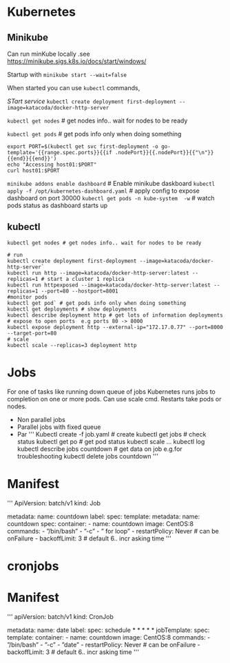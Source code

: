 # Kubernetes

## Minikube
Can run minKube locally .see https://minikube.sigs.k8s.io/docs/start/windows/

Startup with 
`minikube start --wait=false`

When started you can use ``kubectl`` commands,

*STart service*
`kubectl create deployment first-deployment --image=katacoda/docker-http-server`

`kubectl get nodes` # get nodes info.. wait for nodes to be ready

`kubectl get pods` # get pods info only when doing something

```
export PORT=$(kubectl get svc first-deployment -o go-template='{{range.spec.ports}}{{if .nodePort}}{{.nodePort}}{{"\n"}}{{end}}{{end}}')
echo "Accessing host01:$PORT"
curl host01:$PORT
```

`minikube addons enable dashboard` # Enable minikube daskboard
`kubectl apply -f /opt/kubernetes-dashboard.yaml` # apply config to expose dashboard on port 30000
`kubectl get pods -n kube-system  -w` # watch pods status as dashboard starts up

## kubectl

```
kubectl get nodes # get nodes info.. wait for nodes to be ready

# run
kubectl create deployment first-deployment --image=katacoda/docker-http-server`
kubectl run http --image=katacoda/docker-http-server:latest --replicas=1 # start a cluster 1 replica
kubectl run httpexposed --image=katacoda/docker-http-server:latest --replicas=1 --port=80 --hostport=8001
#monitor pods
kubectl get pod` # get pods info only when doing something
kubectl get deployments # show deployments
kubectl describe deployment http # get lots of information deployments
# expose to open ports  e.g ports 80 -> 8000
kubectl expose deployment http --external-ip="172.17.0.77" --port=8000 --target-port=80
# scale
kubectl scale --replicas=3 deployment http
```

# Jobs
For one of tasks like running down queue of jobs
Kubernetes runs jobs to completion on one or more pods. Can use scale cmd. Restarts take pods or nodes.
* Non parallel jobs
* Parallel jobs with fixed queue
* Par
'''
Kubectl create -f job.yaml # create
kubectl get jobs # check status
kubectl get po # get pod status
kubectl scale ...
kubectl log <pod name>
kubectl describe jobs countdown # get data on job e.g.for troubleshooting
kubectl delete jobs countdown
'''

 # Manifest
'''
ApiVersion: batch/v1
kind: Job

metadata:
  name: countdown
  label:
spec:
  template:
    metadata:
      name: countdown
    spec:
      container:
        - name: countdown
          image: CentOS:8
          commands:
            - ”/bin/bash”
            - ”-c”
            - ” for loop”
            - restartPolicy: Never     # can be onFailure
            - backoffLimit: 3 # default 6.. incr asking time
'''


# cronjobs



 # Manifest
'''
apiVersion: batch/v1
kind: CronJob

metadata:
  name: date
  label:
spec:
  schedule * * * * *
  jobTemplate:
    spec:
      template:
        container:
        - name: countdown
          image: CentOS:8
          commands:
            - ”/bin/bash”
            - ”-c”
            - ”date”
            - restartPolicy: Never     # can be onFailure
            - backoffLimit: 3 # default 6.. incr asking time
'''

